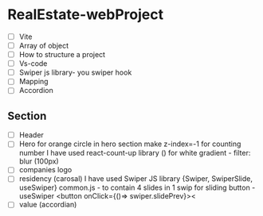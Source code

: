 # RealEstate-webProject


- [ ] Vite
- [ ] Array of object
- [ ] How to structure a project
- [ ] Vs-code
- [ ] Swiper js library- you swiper hook
- [ ] Mapping
- [ ] Accordion

## Section 
- [ ] Header
- [ ] Hero
      for orange circle in hero section make z-index=-1
      for counting number I have used react-count-up library (<CountUp start={8800} end={9000} duration={4}/>)
      for white gradient - filter: blur (100px)
- [ ] companies logo
- [ ] residency (carosal)
      I have used Swiper JS library {Swiper, SwiperSlide, useSwiper}
      common.js - to contain 4 slides in 1 swip
      for sliding button -useSwiper <button onClick={()=> swiper.slidePrev}>&lt;</button>
-[ ] value (accordian)
